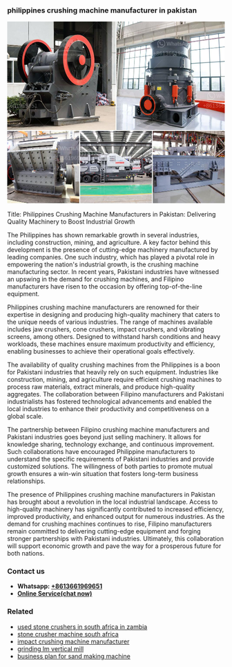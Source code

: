 <h3>philippines crushing machine manufacturer in pakistan</h3><img src='1708587150.jpg' alt=''><p>Title: Philippines Crushing Machine Manufacturers in Pakistan: Delivering Quality Machinery to Boost Industrial Growth</p><p>The Philippines has shown remarkable growth in several industries, including construction, mining, and agriculture. A key factor behind this development is the presence of cutting-edge machinery manufactured by leading companies. One such industry, which has played a pivotal role in empowering the nation's industrial growth, is the crushing machine manufacturing sector. In recent years, Pakistani industries have witnessed an upswing in the demand for crushing machines, and Filipino manufacturers have risen to the occasion by offering top-of-the-line equipment.</p><p>Philippines crushing machine manufacturers are renowned for their expertise in designing and producing high-quality machinery that caters to the unique needs of various industries. The range of machines available includes jaw crushers, cone crushers, impact crushers, and vibrating screens, among others. Designed to withstand harsh conditions and heavy workloads, these machines ensure maximum productivity and efficiency, enabling businesses to achieve their operational goals effectively.</p><p>The availability of quality crushing machines from the Philippines is a boon for Pakistani industries that heavily rely on such equipment. Industries like construction, mining, and agriculture require efficient crushing machines to process raw materials, extract minerals, and produce high-quality aggregates. The collaboration between Filipino manufacturers and Pakistani industrialists has fostered technological advancements and enabled the local industries to enhance their productivity and competitiveness on a global scale.</p><p>The partnership between Filipino crushing machine manufacturers and Pakistani industries goes beyond just selling machinery. It allows for knowledge sharing, technology exchange, and continuous improvement. Such collaborations have encouraged Philippine manufacturers to understand the specific requirements of Pakistani industries and provide customized solutions. The willingness of both parties to promote mutual growth ensures a win-win situation that fosters long-term business relationships.</p><p>The presence of Philippines crushing machine manufacturers in Pakistan has brought about a revolution in the local industrial landscape. Access to high-quality machinery has significantly contributed to increased efficiency, improved productivity, and enhanced output for numerous industries. As the demand for crushing machines continues to rise, Filipino manufacturers remain committed to delivering cutting-edge equipment and forging stronger partnerships with Pakistani industries. Ultimately, this collaboration will support economic growth and pave the way for a prosperous future for both nations.</p><h3>Contact us</h3><ul><li><strong>Whatsapp:&nbsp;<a href="https://wa.me/8613661969651">+8613661969651</a></strong></li><li><a href="https://swt.shibang-china.com/?git&amp;zhl&amp;philippines crushing machine manufacturer in pakistan"><strong>Online Service(chat now)</strong></a></li></ul><h3>Related</h3><ul><li><a href='used stone crushers in south africa in zambia.md'>used stone crushers in south africa in zambia</a></li><li><a href='stone crusher machine south africa.md'>stone crusher machine south africa</a></li><li><a href='impact crushing machine manufacturer.md'>impact crushing machine manufacturer</a></li><li><a href='grinding lm vertical mill.md'>grinding lm vertical mill</a></li><li><a href='business plan for sand making machine.md'>business plan for sand making machine</a></li></ul>